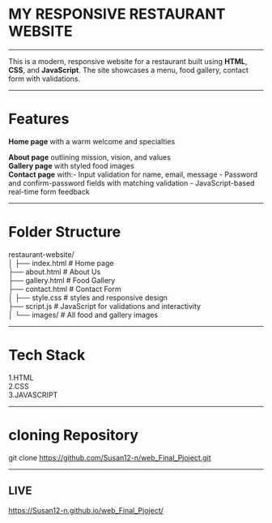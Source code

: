 # MY RESPONSIVE RESTAURANT WEBSITE
___

This is a modern, responsive website for a  restaurant built using **HTML**, **CSS**, and **JavaScript**. The site showcases a menu, food gallery, contact form with validations.
___

# Features
**Home page** with a warm welcome and specialties <br>

**About page** outlining mission, vision, and values  <br>
**Gallery page** with styled food images <br>
**Contact page** with:- Input validation for name, email, message
                      - Password and confirm-password fields with matching validation
                      - JavaScript-based real-time form feedback
___

#  Folder Structure

restaurant-website/  <br>
│
├── index.html # Home page  <br>
├── about.html # About Us   <br>
├── gallery.html # Food Gallery  <br>
├── contact.html # Contact Form   <br>
│
├── style.css #  styles and responsive design   <br>
├── script.js # JavaScript for validations and interactivity   <br>
│
└── images/ # All food and gallery images  <br>
___

#  Tech Stack
1.HTML  <br>
2.CSS   <br>
3.JAVASCRIPT   <br>

___

# cloning Repository
git clone https://github.com/Susan12-n/web_Final_Pjoject.git

___

## LIVE
   https://Susan12-n.github.io/web_Final_Pjoject/




